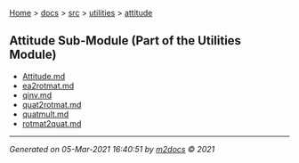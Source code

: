 [Home](../../../index.md) > [docs](../../../docs_index.md) > [src](../../src_index.md) > [utilities](../utilities_index.md) > [attitude](attitude_index.md)  

## Attitude Sub-Module (Part of the Utilities Module)

- [Attitude.md](Attitude.md)
- [ea2rotmat.md](ea2rotmat.md)
- [qinv.md](qinv.md)
- [quat2rotmat.md](quat2rotmat.md)
- [quatmult.md](quatmult.md)
- [rotmat2quat.md](rotmat2quat.md)

***

*Generated on 05-Mar-2021 16:40:51 by [m2docs](https://github.com/crgnam-research/m2docs) © 2021*